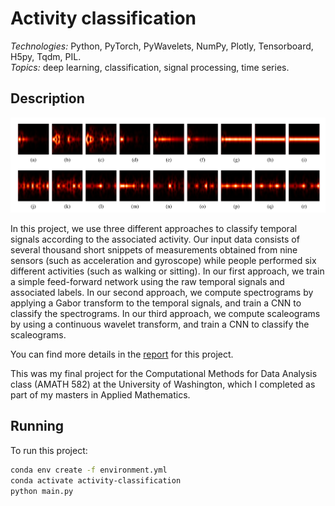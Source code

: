 # Activity classification

*Technologies:* Python, PyTorch, PyWavelets, NumPy, Plotly, Tensorboard, H5py, Tqdm, PIL. <br>
*Topics:* deep learning, classification, signal processing, time series. <br>

## Description

<p float="left">
  <img src="readme_files/spectrograms.png?raw=true" width="700" />
</p>

In this project, we use three different approaches to classify temporal signals according to the associated activity. Our input data consists of several thousand short snippets of measurements obtained from nine sensors (such as acceleration and gyroscope) while people performed six different activities (such as walking or sitting). In our first approach, we train a simple feed-forward network using the raw temporal signals and associated labels. In our second approach, we compute spectrograms by applying a Gabor transform to the temporal signals, and train a CNN to classify the spectrograms. In our third approach, we compute scaleograms by using a continuous wavelet transform, and train a CNN to classify the scaleograms.

You can find more details in the <a href="https://1drv.ms/b/s!AiCY1Uw6PbEfheUz1u-obevm2AsltA?e=U0Ls2N">report</a> for this project.

This was my final project for the Computational Methods for Data Analysis class (AMATH 582) at the University of Washington, which I completed as part 
of my masters in Applied Mathematics.

## Running

To run this project:

```sh
conda env create -f environment.yml
conda activate activity-classification
python main.py
```